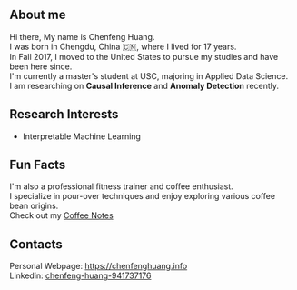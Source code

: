 ## About me
Hi there, My name is Chenfeng Huang. <br>
I was born in Chengdu, China 🇨🇳, where I lived for 17 years. <br>
In Fall 2017, I moved to the United States to pursue my studies and have been here since. <br>
I'm currently a master's student at USC, majoring in Applied Data Science. <br>
I am researching on **Causal Inference** and **Anomaly Detection** recently.

## Research Interests
- Interpretable Machine Learning
  

## Fun Facts
I'm also a professional fitness trainer and coffee enthusiast. <br>
I specialize in pour-over techniques and enjoy exploring various coffee bean origins. <br>
Check out my [Coffee Notes](https://chenfenghuang.info/blog/)

## Contacts
Personal Webpage: https://chenfenghuang.info <br>
Linkedin: [chenfeng-huang-941737176](https://www.linkedin.com/in/chenfeng-huang-941737176)
